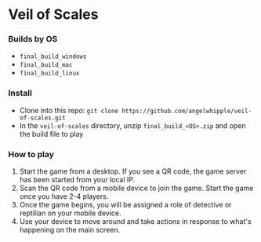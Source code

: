 # Veil of Scales

### Builds by OS
- ```final_build_windows```
- ```final_build_mac```
- ```final_build_linux```

### Install
- Clone into this repo: ```git clone https://github.com/angelwhipple/veil-of-scales.git```
- In the ```veil-of-scales``` directory, unzip ```final_build_<OS>.zip``` and open the build file to play

### How to play
1. Start the game from a desktop. If you see a QR code, the game server has been started from your local IP. 
2. Scan the QR code from a mobile device to join the game. Start the game once you have 2-4 players.
3. Once the game begins, you will be assigned a role of detective or reptilian on your mobile device.
4. Use your device to move around and take actions in response to what's happening on the main screen.